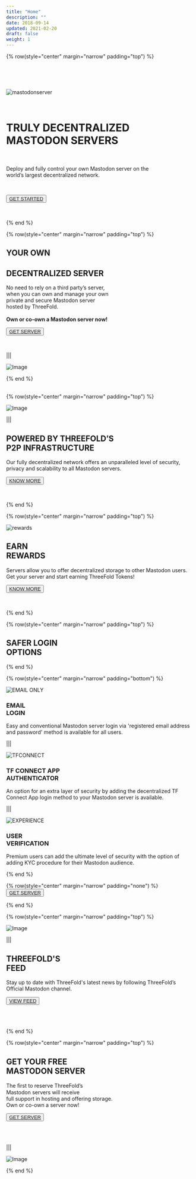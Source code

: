 ```yaml
---
title: "Home"
description: ""
date: 2018-09-14
updated: 2021-02-20
draft: false
weight: 1
---
```


<!-- section 1 (header) -->

{% row(style="center" margin="narrow" padding="top") %}

<br />
<br />
<br>

![mastodonserver](mastodonserver.png)

<br />

# TRULY DECENTRALIZED <br>MASTODON SERVERS

<br>

Deploy and fully control your own Mastodon server on the <br />world’s largest decentralized network.

<br>

<button>[GET STARTED](/getserver)</button>

<br>

{% end %}

<!-- section 2 -->

{% row(style="center" margin="narrow" padding="top") %}

## YOUR OWN <br /> 
## DECENTRALIZED SERVER <br /> 

No need to rely on a third party’s server,<br>
when you can own and manage your own <br>
private and secure Mastodon server<br>
hosted by ThreeFold.
<br />
<br />
**Own or co-own a Mastodon server now!**

<button>[GET SERVER](/getserver)</button>

<br>

|||

![Image](RGAsset20.png)

{% end %}

<!-- section 3 -->


<br>
{% row(style="center" margin="narrow" padding="top") %}

![Image](RGAsset111.png)

|||

## POWERED BY THREEFOLD’S <br /> P2P INFRASTRUCTURE

Our fully decentralized network offers an unparalleled level of security, privacy and scalability to all Mastodon servers.

<button>[KNOW MORE](https://library.threefold.me/info/threefold#/tfgrid/threefold__grid_home)</button>

<br>

{% end %}

<!-- section 4 -->

{% row(style="center" margin="narrow" padding="top") %}

![rewards](reward.png)

## EARN <br>REWARDS

Servers allow you to offer decentralized storage to other Mastodon users. <br />Get your server and start earning ThreeFold Tokens!

<button>[KNOW MORE](/getserver)</button>

<br>

{% end %}

<!-- section 2 (header) -->

{% row(style="center" margin="narrow" padding="top") %}

## SAFER LOGIN <BR> OPTIONS
{% end %}

<!-- section 3 -->

{% row(style="center" margin="narrow" padding="bottom") %}

![EMAIL ONLY](./img/RGAsset10.png#medium)

### EMAIL<br>LOGIN

Easy and conventional Mastodon server login via 'registered email address and password' method is available for all users.

|||

![TFCONNECT](./img/RGAsset11.png#medium)

### **TF CONNECT APP<br>AUTHENTICATOR**

An option for an extra layer of security by adding the decentralized TF Connect App login method to your Mastodon server is available. 

|||

![EXPERIENCE](./img/RGAsset12.png#medium)

### **USER<br>VERIFICATION**

Premium users can add the ultimate level of security with the option of adding KYC procedure for their Mastodon audience.

{% end %}

<!-- section 4 -->

{% row(style="center" margin="narrow" padding="none") %}
<button>[GET SERVER](https://getmastodon.threefold.io/)</button>

{% end %}

<!-- section 6 -->

{% row(style="center" margin="narrow" padding="top") %}

![Image](feed.png)

|||

## THREEFOLD'S <br /> FEED

Stay up to date with ThreeFold's latest news by following ThreeFold’s Official Mastodon channel.

<button>[VIEW FEED](/THREEFOLDFEED)</button>

<br>
<br>

{% end %}

<!-- section 7 -->

{% row(style="center" margin="narrow" padding="top") %}

## GET YOUR FREE<br />MASTODON SERVER

The ﬁrst to reserve ThreeFold’s <br>
Mastodon servers will receive <br>
full support in hosting and offering storage.
<br>
Own or co-own a server now!

<button>[GET SERVER](www.mastodon.threefold.io/getserver/)</button>

<br>
<br>

|||

![Image](server.png)

{% end %}
